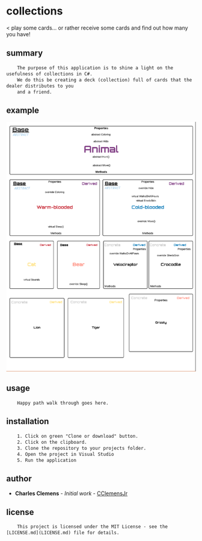 # collections
< play some cards... or rather receive some cards and find out how many you have!

## summary
```
	The purpose of this application is to shine a light on the usefulness of collections in C#.
	We do this be creating a deck (collection) full of cards that the dealer distributes to you
	and a friend.
```

## example
![alt text](https://github.com/CClemensJr/Zoo/blob/master/assets/zoo.PNG)

## usage
```
	Happy path walk through goes here.
```



## installation
```
	1. Click on green "Clone or download" button.
	2. Click on the clipboard.
	3. Clone the repository to your projects folder.
	4. Open the project in Visual Studio
	5. Run the application
```

## author

* **Charles Clemens** - *Initial work* - [CClemensJr](https://github.com/CClemensJr)


## license
```
	This project is licensed under the MIT License - see the [LICENSE.md](LICENSE.md) file for details.
```
